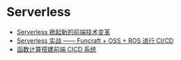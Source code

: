 # Serverless

- [Serverless 掀起新的前端技术变革](https://zhuanlan.zhihu.com/p/65914436)
- [Serverless 实战 —— Funcraft + OSS + ROS 进行 CI/CD](https://developer.aliyun.com/article/727171)
- [函数计算搭建前端 CICD 系统](https://bp.aliyun.com/front/home/detail/73?spm=a2c6h.12873639.0.0.2e188abdUe2NOQ)
